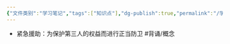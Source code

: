 ```yaml
---
{"文件类别":"学习笔记","tags":["知识点"],"dg-publish":true,"permalink":"/学习笔记studyup/知识点cheese/紧急援助/","dgPassFrontmatter":true,"created":"2024-09-17T15:21:55.278+08:00","updated":"2024-09-17T15:22:06.140+08:00"}
---
```


- 紧急援助：为保护第三人的权益而进行正当防卫 #背诵/概念 